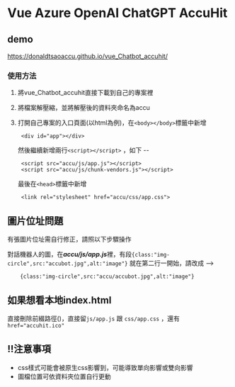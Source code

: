 # Vue Azure OpenAI ChatGPT AccuHit

## demo
https://donaldtsaoaccu.github.io/vue_Chatbot_accuhit/

### 使用方法

1. 將vue_Chatbot_accuhit直接下載到自己的專案裡
2. 將檔案解壓縮，並將解壓後的資料夾命名為accu
3. 打開自己專案的入口頁面(以html為例)，在`<body></body>`標籤中新增 
    
        <div id="app"></div>

    然後繼續新增兩行`<script></script>` ，如下 --

        <script src="accu/js/app.js"></script>
        <script src="accu/js/chunk-vendors.js"></script>
    
    最後在`<head>`標籤中新增
       
        <link rel="stylesheet" href="accu/css/app.css">

## 圖片位址問題

 有張圖片位址需自行修正，請照以下步驟操作

對話機器人的圖，在***accu/js/app.js***裡，有段`{class:"img-circle",src:"accubot.jpg",alt:"image"}` 就在第二行一開始，請改成 -->
       
        {class:"img-circle",src:"accu/accubot.jpg",alt:"image"}

## 如果想看本地index.html

直接刪除前綴路徑()，直接留`js/app.js` 跟 `css/app.css` ，還有`href="accuhit.ico"`



## !!注意事項


 - css樣式可能會被原生css影響到，可能導致單向影響或雙向影響
 - 圖檔位置可依資料夾位置自行更動
   


